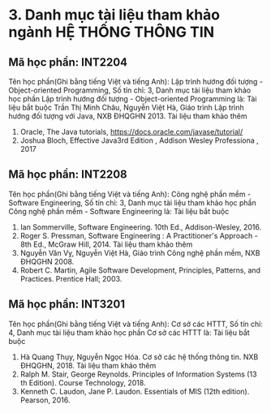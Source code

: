 # 3. Danh mục tài liệu tham khảo ngành HỆ THỐNG THÔNG TIN
## Mã học phần: INT2204
Tên học phần(Ghi bằng tiếng Việt và tiếng Anh): Lập trình hướng đối tượng - Object-oriented Programming, Số tín chỉ: 3, Danh mục tài liệu tham khảo học phần Lập trình hướng đối tượng - Object-oriented Programming là:
Tài liệu bắt buộc
Trần Thị Minh Châu, Nguyễn Việt Hà, Giáo trình Lập trình hướng đối tượng với Java, NXB ĐHQGHN 2013.
Tài liệu tham khảo thêm
1. Oracle, The Java tutorials, https://docs.oracle.com/javase/tutorial/
2. Joshua Bloch, Effective Java3rd Edition , Addison Wesley Professiona , 2017
## Mã học phần: INT2208
Tên học phần(Ghi bằng tiếng Việt và tiếng Anh): Công nghệ phần mềm - Software Engineering, Số tín chỉ: 3, Danh mục tài liệu tham khảo học phần Công nghệ phần mềm - Software Engineering là:
Tài liệu bắt buộc
1. Ian Sommerville, Software Engineering. 10th Ed., Addison-Wesley, 2016.
2. Roger S. Pressman, Software Engineering : A Practitioner's Approach - 8th Ed., McGraw Hill, 2014.
Tài liệu tham khảo thêm
1. Nguyễn Văn Vỵ, Nguyễn Việt Hà, Giáo trình Công nghệ phần mềm, NXB ĐHQGHN 2008.
2. Robert C. Martin, Agile Software Development, Principles, Patterns, and Practices. Prentice Hall; 2003.
## Mã học phần: INT3201
Tên học phần(Ghi bằng tiếng Việt và tiếng Anh): Cơ sở các HTTT, Số tín chỉ: 4, Danh mục tài liệu tham khảo học phần Cơ sở các HTTT là:
Tài liệu bắt buộc
1. Hà Quang Thụy, Nguyễn Ngọc Hóa. Cơ sở các hệ thống thông tin. NXB ĐHQGHN, 2018.
Tài liệu tham khảo thêm
1. Ralph M. Stair, George Reynolds. Principles of Information Systems (13 th Edition). Course Technology, 2018.
2. Kenneth C. Laudon, Jane P. Laudon. Essentials of MIS (12th edition). Pearson, 2016.

